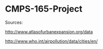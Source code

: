 # CMPS-165-Project


Sources:

http://www.atlasofurbanexpansion.org/data

http://www.who.int/airpollution/data/cities/en/
